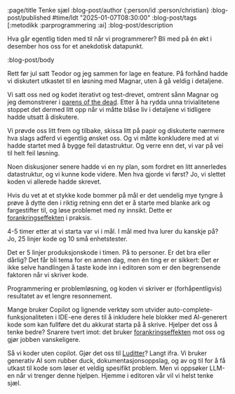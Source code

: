 :page/title Tenke sjæl
:blog-post/author {:person/id :person/christian}
:blog-post/published #time/ldt "2025-01-07T08:30:00"
:blog-post/tags [:metodikk :parprogrammering :ai]
:blog-post/description

Hva går egentlig tiden med til når vi programmerer? Bli med på én økt i desember
hos oss for et anekdotisk datapunkt.

:blog-post/body

Rett før jul satt Teodor og jeg sammen for lage en feature. På forhånd hadde vi
diskutert utkastet til en løsning med Magnar, uten å gå veldig i detaljene.

Vi satt oss ned og kodet iterativt og test-drevet, omtrent sånn Magnar og jeg
demonstrerer i [parens of the dead](https://parens-of-the-dead.com/). Etter å ha
rydda unna trivialitetene stoppet det dermed litt opp når vi måtte blåse liv i
detaljene vi tidligere hadde utsatt å diskutere.

Vi prøvde oss litt frem og tilbake, skissa litt på papir og diskuterte nærmere
hva slags adferd vi egentlig ønsket oss. Og vi måtte konkludere med at vi hadde
startet med å bygge feil datastruktur. Og verre enn det, vi var på vei til helt
feil løsning.

Noen diskusjoner senere hadde vi en ny plan, som fordret en litt annerledes
datastruktur, og vi kunne kode videre. Men hva gjorde vi først? Jo, vi
slettet koden vi allerede hadde skrevet.

Hvis du vet at et stykke kode bommer på mål er det uendelig mye tyngre å prøve å
dytte den i riktig retning enn det er å starte med blanke ark og fargestifter
til, og løse problemet med ny innsikt. Dette er
[forankringseffekten](https://no.wikipedia.org/wiki/Ankring) i praksis.

4-5 timer etter at vi starta var vi i mål. I mål med hva lurer du kanskje på?
Jo, 25 linjer kode og 10 små enhetstester.

Det er 5 linjer produksjonskode i timen. På to personer. Er det bra eller
dårlig? Det får bli tema for en annen dag, men én ting er er sikkert: Det er
ikke selve handlingen å taste kode inn i editoren som er den begrensende
faktoren når vi skriver kode.

Programmering er problemløsning, og koden vi skriver er (forhåpentligvis)
resultatet av et lengre resonnement.

Mange bruker Copilot og lignende verktøy som utvider
auto-complete-funksjonaliteten i IDE-ene deres til å inkludere hele blokker med
AI-generert kode som kan fullføre det du akkurat starta på å skrive. Hjelper det
oss å tenke bedre? Snarere tvert imot: det bruker
[forankringseffekten](https://no.wikipedia.org/wiki/Ankring) mot oss og gjør
jobben vanskeligere.

Så vi koder uten copilot. Gjør det oss til
[Luditter](https://no.wikipedia.org/wiki/Ludditter)? Langt ifra. Vi bruker
generativ AI som rubber duck, dokumentasjonsoppslag, og av og til for å få
utkast til kode som løser et veldig spesifikt problem. Men vi oppsøker LLM-en
når vi trenger denne hjelpen. Hjemme i editoren vår vil vi helst tenke sjæl.
